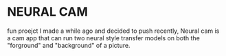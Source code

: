 # NEURAL CAM


fun proejct I made a while ago and decided to push recently, Neural cam is a cam app that can run two neural style transfer models on both the
"forground" and "background" of a picture.

